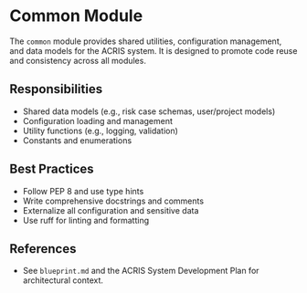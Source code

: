 # Common Module

The `common` module provides shared utilities, configuration management, and data models for the ACRIS system. It is designed to promote code reuse and consistency across all modules.

## Responsibilities

- Shared data models (e.g., risk case schemas, user/project models)
- Configuration loading and management
- Utility functions (e.g., logging, validation)
- Constants and enumerations

## Best Practices

- Follow PEP 8 and use type hints
- Write comprehensive docstrings and comments
- Externalize all configuration and sensitive data
- Use ruff for linting and formatting

## References

- See `blueprint.md` and the ACRIS System Development Plan for architectural context.
